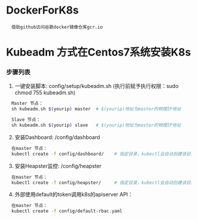 # DockerForK8s

```console
  借助github访问谷歌docker镜像仓库gcr.io
```  
# Kubeadm 方式在Centos7系统安装K8s

### 步骤列表
1. 一键安装脚本: config/setup/kubeadm.sh (执行前赋予执行权限：sudo chmod 755 kubeadm.sh)
```bash
  Master 节点：
  sh kubeadm.sh $(yourip) master  # $(yourip)地址为master的物理IP地址
```
```bash
  Slave 节点：
  sh kubeadm.sh $(yourip) slave   # $(yourip)地址为master的物理IP地址
```
2. 安装Dashboard: /config/dashboard
```bash
  在master 节点：
  kubectl create -f config/dashboard/    # 指定目录，kubectl会自动创建该目录下的所有文件
```
3. 安装Heapster监控: /config/heapster
```bash
  在master 节点：
  kubectl create -f config/heapster/     # 指定目录，kubectl会自动创建该目录下的所有文件
```
4. 外部使用default的token调用k8s的apiserver API：
```bash
  在master 节点：
  kubectl create -f config/default-rbac.yaml
```
